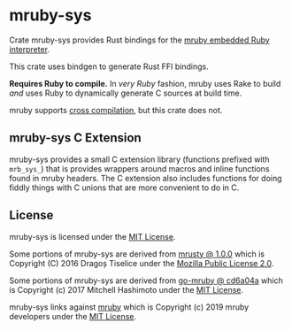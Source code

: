 # mruby-sys

Crate mruby-sys provides Rust bindings for the
[mruby embedded Ruby interpreter](https://github.com/mruby/mruby).

This crate uses bindgen to generate Rust FFI bindings.

**Requires Ruby to compile.** In _very Ruby_ fashion, mruby uses Rake to build
_and_ uses Ruby to dynamically generate C sources at build time.

mruby supports
[cross compilation](https://github.com/mruby/mruby/blob/master/doc/guides/compile.md#cross-compilation-1),
but this crate does not.

## mruby-sys C Extension

mruby-sys provides a small C extension library (functions prefixed with
`mrb_sys_`) that is provides wrappers around macros and inline functions found
in mruby headers. The C extension also includes functions for doing fiddly
things with C unions that are more convenient to do in C.

## License

mruby-sys is licensed under the [MIT License](../LICENCE).

Some portions of mruby-sys are derived from
[mrusty @ 1.0.0](https://github.com/anima-engine/mrusty/tree/v1.0.0) which is
Copyright (C) 2016 Dragoș Tiselice under the
[Mozilla Public License 2.0](https://github.com/anima-engine/mrusty/blob/v1.0.0/LICENSE).

Some portions of mruby-sys are derived from
[go-mruby @ cd6a04a](https://github.com/mitchellh/go-mruby/tree/cd6a04a) which
is Copyright (c) 2017 Mitchell Hashimoto under the
[MIT License](https://github.com/mitchellh/go-mruby/blob/cd6a04a/LICENSE).

mruby-sys links against [mruby](https://github.com/mruby/mruby) which is
Copyright (c) 2019 mruby developers under the
[MIT License](https://github.com/mruby/mruby/blob/master/LICENSE).
